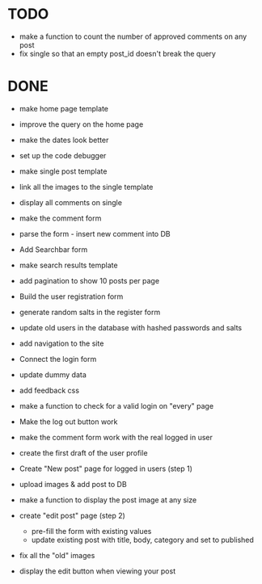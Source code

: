 TODO
====





* make a function to count the number of approved comments on any post
* fix single so that an empty post_id doesn't break the query 

DONE
====
* make home page template
* improve the query on the home page
* make the dates look better
* set up the code debugger

* make single post template
* link all the images to the single template
* display all comments on single

* make the comment form
* parse the form - insert new comment into DB

* Add Searchbar form
* make search results template

* add pagination to show 10 posts per page

* Build the user registration form
* generate random salts in the register form
* update old users in the database with hashed passwords and salts
* add navigation to the site 

* Connect the login form
* update dummy data
* add feedback css
* make a function to check for a valid login on "every" page
* Make the log out button work 

* make the comment form work with the real logged in user
* create the first draft of the user profile

* Create "New post" page for logged in users (step 1)
* upload images & add post to DB

* make a function to display the post image at any size
* create "edit post" page (step 2)
	* pre-fill the form with existing values
	* update existing post with title, body, category and set to published

* fix all the "old" images
* display the edit button when viewing your post
